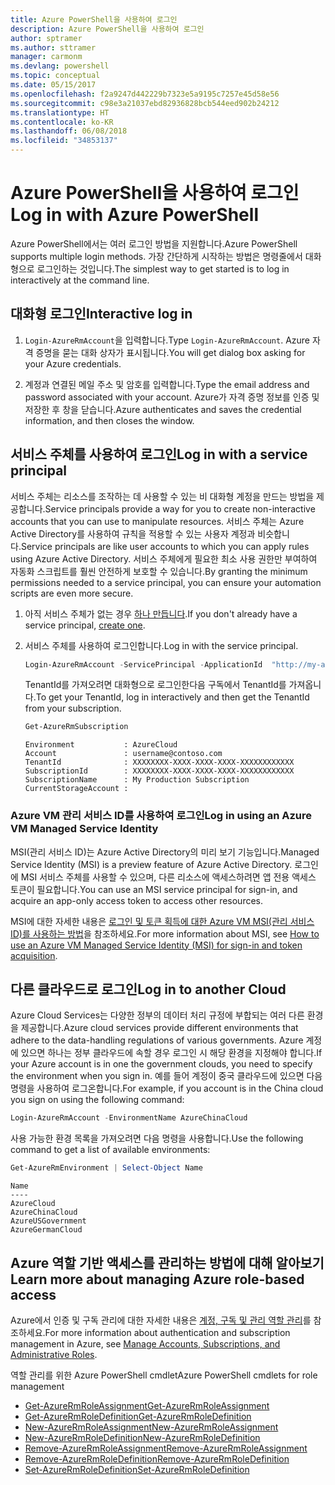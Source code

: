 ```yaml
---
title: Azure PowerShell을 사용하여 로그인
description: Azure PowerShell을 사용하여 로그인
author: sptramer
ms.author: sttramer
manager: carmonm
ms.devlang: powershell
ms.topic: conceptual
ms.date: 05/15/2017
ms.openlocfilehash: f2a9247d442229b7323e5a9195c7257e45d58e56
ms.sourcegitcommit: c98e3a21037ebd82936828bcb544eed902b24212
ms.translationtype: HT
ms.contentlocale: ko-KR
ms.lasthandoff: 06/08/2018
ms.locfileid: "34853137"
---
```

# <a name="log-in-with-azure-powershell"></a><span data-ttu-id="b1d45-103">Azure PowerShell을 사용하여 로그인</span><span class="sxs-lookup"><span data-stu-id="b1d45-103">Log in with Azure PowerShell</span></span>

<span data-ttu-id="b1d45-104">Azure PowerShell에서는 여러 로그인 방법을 지원합니다.</span><span class="sxs-lookup"><span data-stu-id="b1d45-104">Azure PowerShell supports multiple login methods.</span></span> <span data-ttu-id="b1d45-105">가장 간단하게 시작하는 방법은 명령줄에서 대화형으로 로그인하는 것입니다.</span><span class="sxs-lookup"><span data-stu-id="b1d45-105">The simplest way to get started is to log in interactively at the command line.</span></span>

## <a name="interactive-log-in"></a><span data-ttu-id="b1d45-106">대화형 로그인</span><span class="sxs-lookup"><span data-stu-id="b1d45-106">Interactive log in</span></span>

1. <span data-ttu-id="b1d45-107">`Login-AzureRmAccount`을 입력합니다.</span><span class="sxs-lookup"><span data-stu-id="b1d45-107">Type `Login-AzureRmAccount`.</span></span> <span data-ttu-id="b1d45-108">Azure 자격 증명을 묻는 대화 상자가 표시됩니다.</span><span class="sxs-lookup"><span data-stu-id="b1d45-108">You will get dialog box asking for your Azure credentials.</span></span>

2. <span data-ttu-id="b1d45-109">계정과 연결된 메일 주소 및 암호를 입력합니다.</span><span class="sxs-lookup"><span data-stu-id="b1d45-109">Type the email address and password associated with your account.</span></span> <span data-ttu-id="b1d45-110">Azure가 자격 증명 정보를 인증 및 저장한 후 창을 닫습니다.</span><span class="sxs-lookup"><span data-stu-id="b1d45-110">Azure authenticates and saves the credential information, and then closes the window.</span></span>

## <a name="log-in-with-a-service-principal"></a><span data-ttu-id="b1d45-111">서비스 주체를 사용하여 로그인</span><span class="sxs-lookup"><span data-stu-id="b1d45-111">Log in with a service principal</span></span>

<span data-ttu-id="b1d45-112">서비스 주체는 리소스를 조작하는 데 사용할 수 있는 비 대화형 계정을 만드는 방법을 제공합니다.</span><span class="sxs-lookup"><span data-stu-id="b1d45-112">Service principals provide a way for you to create non-interactive accounts that you can use to manipulate resources.</span></span> <span data-ttu-id="b1d45-113">서비스 주체는 Azure Active Directory를 사용하여 규칙을 적용할 수 있는 사용자 계정과 비슷합니다.</span><span class="sxs-lookup"><span data-stu-id="b1d45-113">Service principals are like user accounts to which you can apply rules using Azure Active Directory.</span></span> <span data-ttu-id="b1d45-114">서비스 주체에게 필요한 최소 사용 권한만 부여하여 자동화 스크립트를 훨씬 안전하게 보호할 수 있습니다.</span><span class="sxs-lookup"><span data-stu-id="b1d45-114">By granting the minimum permissions needed to a service principal, you can ensure your automation scripts are even more secure.</span></span>

1. <span data-ttu-id="b1d45-115">아직 서비스 주체가 없는 경우 [하나 만듭니다](create-azure-service-principal-azureps.md).</span><span class="sxs-lookup"><span data-stu-id="b1d45-115">If you don't already have a service principal, [create one](create-azure-service-principal-azureps.md).</span></span>

2. <span data-ttu-id="b1d45-116">서비스 주체를 사용하여 로그인합니다.</span><span class="sxs-lookup"><span data-stu-id="b1d45-116">Log in with the service principal.</span></span>

    ```powershell
    Login-AzureRmAccount -ServicePrincipal -ApplicationId  "http://my-app" -Credential $pscredential -TenantId $tenantid
    ```

    <span data-ttu-id="b1d45-117">TenantId를 가져오려면 대화형으로 로그인한다음 구독에서 TenantId를 가져옵니다.</span><span class="sxs-lookup"><span data-stu-id="b1d45-117">To get your TenantId, log in interactively and then get the TenantId from your subscription.</span></span>

    ```powershell
    Get-AzureRmSubscription
    ```

    ```
    Environment           : AzureCloud
    Account               : username@contoso.com
    TenantId              : XXXXXXXX-XXXX-XXXX-XXXX-XXXXXXXXXXXX
    SubscriptionId        : XXXXXXXX-XXXX-XXXX-XXXX-XXXXXXXXXXXX
    SubscriptionName      : My Production Subscription
    CurrentStorageAccount :
    ```

### <a name="log-in-using-an-azure-vm-managed-service-identity"></a><span data-ttu-id="b1d45-118">Azure VM 관리 서비스 ID를 사용하여 로그인</span><span class="sxs-lookup"><span data-stu-id="b1d45-118">Log in using an Azure VM Managed Service Identity</span></span>

<span data-ttu-id="b1d45-119">MSI(관리 서비스 ID)는 Azure Active Directory의 미리 보기 기능입니다.</span><span class="sxs-lookup"><span data-stu-id="b1d45-119">Managed Service Identity (MSI) is a preview feature of Azure Active Directory.</span></span> <span data-ttu-id="b1d45-120">로그인에 MSI 서비스 주체를 사용할 수 있으며, 다른 리소스에 액세스하려면 앱 전용 액세스 토큰이 필요합니다.</span><span class="sxs-lookup"><span data-stu-id="b1d45-120">You can use an MSI service principal for sign-in, and acquire an app-only access token to access other resources.</span></span>

<span data-ttu-id="b1d45-121">MSI에 대한 자세한 내용은 [로그인 및 토큰 획득에 대한 Azure VM MSI(관리 서비스 ID)를 사용하는 방법](/azure/active-directory/msi-how-to-get-access-token-using-msi)을 참조하세요.</span><span class="sxs-lookup"><span data-stu-id="b1d45-121">For more information about MSI, see [How to use an Azure VM Managed Service Identity (MSI) for sign-in and token acquisition](/azure/active-directory/msi-how-to-get-access-token-using-msi).</span></span>

## <a name="log-in-to-another-cloud"></a><span data-ttu-id="b1d45-122">다른 클라우드로 로그인</span><span class="sxs-lookup"><span data-stu-id="b1d45-122">Log in to another Cloud</span></span>

<span data-ttu-id="b1d45-123">Azure Cloud Services는 다양한 정부의 데이터 처리 규정에 부합되는 여러 다른 환경을 제공합니다.</span><span class="sxs-lookup"><span data-stu-id="b1d45-123">Azure cloud services provide different environments that adhere to the data-handling regulations of various governments.</span></span> <span data-ttu-id="b1d45-124">Azure 계정에 있으면 하나는 정부 클라우드에 속할 경우 로그인 시 해당 환경을 지정해야 합니다.</span><span class="sxs-lookup"><span data-stu-id="b1d45-124">If your Azure account is in one the government clouds, you need to specify the environment when you sign in.</span></span> <span data-ttu-id="b1d45-125">예를 들어 계정이 중국 클라우드에 있으면 다음 명령을 사용하여 로그온합니다.</span><span class="sxs-lookup"><span data-stu-id="b1d45-125">For example, if you account is in the China cloud you sign on using the following command:</span></span>

```powershell
Login-AzureRmAccount -EnvironmentName AzureChinaCloud
```

<span data-ttu-id="b1d45-126">사용 가능한 환경 목록을 가져오려면 다음 명령을 사용합니다.</span><span class="sxs-lookup"><span data-stu-id="b1d45-126">Use the following command to get a list of available environments:</span></span>

```powershell
Get-AzureRmEnvironment | Select-Object Name
```

```
Name
----
AzureCloud
AzureChinaCloud
AzureUSGovernment
AzureGermanCloud
```

## <a name="learn-more-about-managing-azure-role-based-access"></a><span data-ttu-id="b1d45-127">Azure 역할 기반 액세스를 관리하는 방법에 대해 알아보기</span><span class="sxs-lookup"><span data-stu-id="b1d45-127">Learn more about managing Azure role-based access</span></span>

<span data-ttu-id="b1d45-128">Azure에서 인증 및 구독 관리에 대한 자세한 내용은 [계정, 구독 및 관리 역할 관리](/azure/active-directory/role-based-access-control-configure)를 참조하세요.</span><span class="sxs-lookup"><span data-stu-id="b1d45-128">For more information about authentication and subscription management in Azure, see [Manage Accounts, Subscriptions, and Administrative Roles](/azure/active-directory/role-based-access-control-configure).</span></span>

<span data-ttu-id="b1d45-129">역할 관리를 위한 Azure PowerShell cmdlet</span><span class="sxs-lookup"><span data-stu-id="b1d45-129">Azure PowerShell cmdlets for role management</span></span>

* [<span data-ttu-id="b1d45-130">Get-AzureRmRoleAssignment</span><span class="sxs-lookup"><span data-stu-id="b1d45-130">Get-AzureRmRoleAssignment</span></span>](/powershell/module/AzureRM.Resources/Get-AzureRmRoleAssignment)
* [<span data-ttu-id="b1d45-131">Get-AzureRmRoleDefinition</span><span class="sxs-lookup"><span data-stu-id="b1d45-131">Get-AzureRmRoleDefinition</span></span>](/powershell/module/AzureRM.Resources/Get-AzureRmRoleDefinition)
* [<span data-ttu-id="b1d45-132">New-AzureRmRoleAssignment</span><span class="sxs-lookup"><span data-stu-id="b1d45-132">New-AzureRmRoleAssignment</span></span>](/powershell/module/AzureRM.Resources/New-AzureRmRoleAssignment)
* [<span data-ttu-id="b1d45-133">New-AzureRmRoleDefinition</span><span class="sxs-lookup"><span data-stu-id="b1d45-133">New-AzureRmRoleDefinition</span></span>](/powershell/module/AzureRM.Resources/New-AzureRmRoleDefinition)
* [<span data-ttu-id="b1d45-134">Remove-AzureRmRoleAssignment</span><span class="sxs-lookup"><span data-stu-id="b1d45-134">Remove-AzureRmRoleAssignment</span></span>](/powershell/module/AzureRM.Resources/Remove-AzureRmRoleAssignment)
* [<span data-ttu-id="b1d45-135">Remove-AzureRmRoleDefinition</span><span class="sxs-lookup"><span data-stu-id="b1d45-135">Remove-AzureRmRoleDefinition</span></span>](/powershell/module/AzureRM.Resources/Remove-AzureRmRoleDefinition)
* [<span data-ttu-id="b1d45-136">Set-AzureRmRoleDefinition</span><span class="sxs-lookup"><span data-stu-id="b1d45-136">Set-AzureRmRoleDefinition</span></span>](/powershell/moduel/AzureRM.Resources/Set-AzureRmRoleDefinition)
